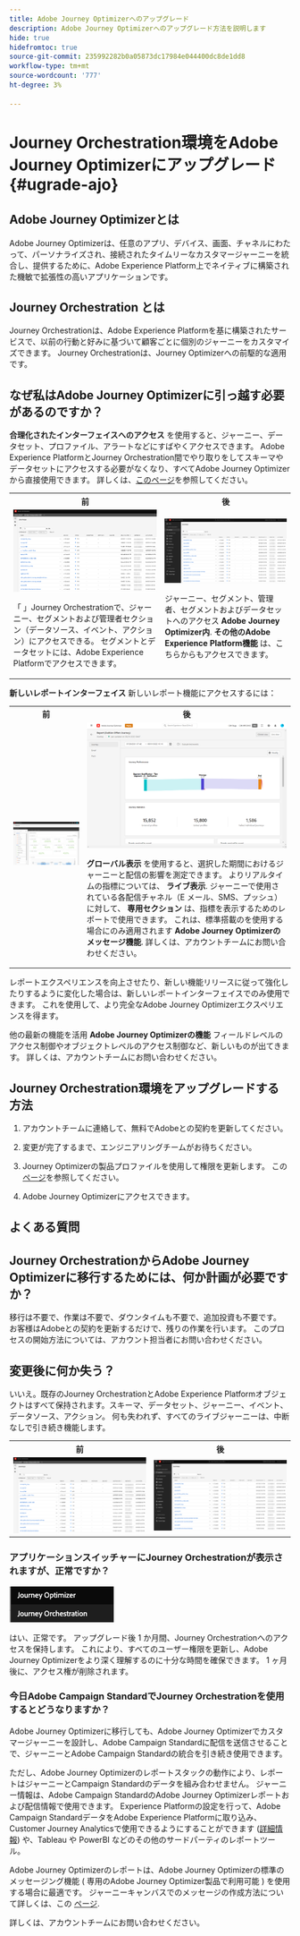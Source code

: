 ```yaml
---
title: Adobe Journey Optimizerへのアップグレード
description: Adobe Journey Optimizerへのアップグレード方法を説明します
hide: true
hidefromtoc: true
source-git-commit: 235992282b0a05873dc17984e044400dc8de1dd8
workflow-type: tm+mt
source-wordcount: '777'
ht-degree: 3%

---
```



# Journey Orchestration環境をAdobe Journey Optimizerにアップグレード{#ugrade-ajo}

## Adobe Journey Optimizerとは

Adobe Journey Optimizerは、任意のアプリ、デバイス、画面、チャネルにわたって、パーソナライズされ、接続されたタイムリーなカスタマージャーニーを統合し、提供するために、Adobe Experience Platform上でネイティブに構築された機敏で拡張性の高いアプリケーションで&#x200B;す。

## Journey Orchestration とは

Journey Orchestrationは、Adobe Experience Platformを基に構築されたサービスで、以前の行動と好みに基づいて顧客ごとに個別のジャーニーをカスタマイズできます。 Journey Orchestrationは、Journey Optimizerへの前駆的な適用です。

## なぜ私はAdobe Journey Optimizerに引っ越す必要があるのですか？

**合理化されたインターフェイスへのアクセス** を使用すると、ジャーニー、データセット、プロファイル、アラートなどにすばやくアクセスできます。 Adobe Experience PlatformとJourney Orchestration間でやり取りをしてスキーマやデータセットにアクセスする必要がなくなり、すべてAdobe Journey Optimizerから直接使用できます。 詳しくは、[このページ](https://experienceleague.adobe.com/docs/journey-optimizer/using/get-started/user-interface.html)を参照してください。

<table>
<tr>
<th>前</th>
<th>後</th>
</tr>
<tr>
<td><img src="../assets/migration-ajo-1.png"><p>「 」Journey Orchestrationで、ジャーニー、セグメントおよび管理者セクション（データソース、イベント、アクション）にアクセスできる。 セグメントとデータセットには、Adobe Experience Platformでアクセスできます。 </p></td>
<td><img src="../assets/migration-ajo-2.png"><p>ジャーニー、セグメント、管理者、セグメントおよびデータセットへのアクセス <strong>Adobe Journey Optimizer内</strong>. <strong>その他のAdobe Experience Platform機能</strong> は、こちらからもアクセスできます。</p></td>
</tr>
</table>

**新しいレポートインターフェイス** 新しいレポート機能にアクセスするには：

<table>
<tr>
<th>前</th>
<th>後</th>
</tr>
<tr>
<td><img src="../assets/migration-ajo-5.png"></td>
<td><img src="../assets/migration-ajo-6.png"><p><strong>グローバル表示</strong> を使用すると、選択した期間におけるジャーニーと配信の影響を測定できます。 よりリアルタイムの指標については、 <strong>ライブ表示</strong>. ジャーニーで使用されている各配信チャネル（E メール、SMS、プッシュ）に対して、 <strong>専用セクション</strong> は、指標を表示するためのレポートで使用できます。 これは、標準搭載のを使用する場合にのみ適用されます <strong>Adobe Journey Optimizerのメッセージ機能</strong>. 詳しくは、アカウントチームにお問い合わせください。</p></td>
</tr>
</table>

レポートエクスペリエンスを向上させたり、新しい機能リリースに従って強化したりするように変化した場合は、新しいレポートインターフェイスでのみ使用できます。 これを使用して、より完全なAdobe Journey Optimizerエクスペリエンスを得ます。

他の最新の機能を活用 **Adobe Journey Optimizerの機能** フィールドレベルのアクセス制御やオブジェクトレベルのアクセス制御など、新しいものが出てきます。 詳しくは、アカウントチームにお問い合わせください。

## Journey Orchestration環境をアップグレードする方法

1. アカウントチームに連絡して、無料でAdobeとの契約を更新してください。

1. 変更が完了するまで、エンジニアリングチームがお待ちください。

1. Journey Optimizerの製品プロファイルを使用して権限を更新します。 この[ページ](https://experienceleague.adobe.com/docs/journey-optimizer/using/administration/ootb-product-profiles.html?lang=ja)を参照してください。

1. Adobe Journey Optimizerにアクセスできます。

## よくある質問

## Journey OrchestrationからAdobe Journey Optimizerに移行するためには、何か計画が必要ですか？

移行は不要で、作業は不要で、ダウンタイムも不要で、追加投資も不要です。 お客様はAdobeとの契約を更新するだけで、残りの作業を行います。 このプロセスの開始方法については、アカウント担当者にお問い合わせください。

## 変更後に何か失う？

いいえ。既存のJourney OrchestrationとAdobe Experience Platformオブジェクトはすべて保持されます。スキーマ、データセット、ジャーニー、イベント、データソース、アクション。 何も失われず、すべてのライブジャーニーは、中断なしで引き続き機能します。

<table>
<tr>
<th>前</th>
<th>後</th>
</tr>
<tr>
<td><img src="../assets/migration-ajo-7.png"></td>
<td><img src="../assets/migration-ajo-8.png"></td>
</tr>
</table>

### アプリケーションスイッチャーにJourney Orchestrationが表示されますが、正常ですか？

![](../assets/migration-ajo-9.png)

はい、正常です。 アップグレード後 1 か月間、Journey Orchestrationへのアクセスを保持します。 これにより、すべてのユーザー権限を更新し、Adobe Journey Optimizerをより深く理解するのに十分な時間を確保できます。 1 ヶ月後に、アクセス権が削除されます。

### 今日Adobe Campaign StandardでJourney Orchestrationを使用するとどうなりますか？

Adobe Journey Optimizerに移行しても、Adobe Journey Optimizerでカスタマージャーニーを設計し、Adobe Campaign Standardに配信を送信させることで、ジャーニーとAdobe Campaign Standardの統合を引き続き使用できます。

ただし、Adobe Journey Optimizerのレポートスタックの動作により、レポートはジャーニーとCampaign Standardのデータを組み合わせません。 ジャーニー情報は、Adobe Campaign StandardのAdobe Journey Optimizerレポートおよび配信情報で使用できます。 Experience Platformの設定を行って、Adobe Campaign StandardデータをAdobe Experience Platformに取り込み、Customer Journey Analyticsで使用できるようにすることができます ([詳細情報](https://business.adobe.com/products/experience-platform/customer-journey-analytics.html)) や、Tableau や PowerBI などのその他のサードパーティのレポートツール。

Adobe Journey Optimizerのレポートは、Adobe Journey Optimizerの標準のメッセージング機能 ( 専用のAdobe Journey Optimizer製品で利用可能 ) を使用する場合に最適です。 ジャーニーキャンバスでのメッセージの作成方法について詳しくは、この [ページ](https://experienceleague.adobe.com/docs/journey-optimizer/using/messages/messages-in-journeys.html).

詳しくは、アカウントチームにお問い合わせください。